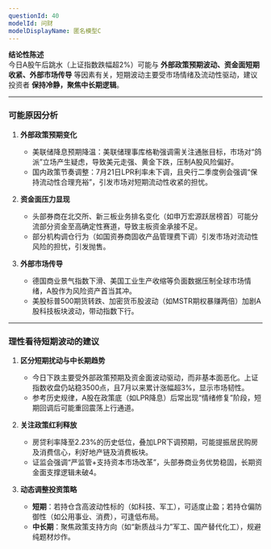 ```yaml
---
questionId: 40
modelId: 问财
modelDisplayName: 匿名模型C
---
```

**结论性陈述**  
今日A股午后跳水（上证指数跌幅超2%）可能与 **外部政策预期波动、资金面短期收紧、外部市场传导** 等因素有关，短期波动主要受市场情绪及流动性驱动，建议投资者 **保持冷静，聚焦中长期逻辑**。

---

### **可能原因分析**

1. **外部政策预期变化**
   
    - 美联储降息预期降温：美联储理事库格勒强调需关注通胀目标，市场对“鸽派”立场产生疑虑，导致美元走强、黄金下跌，压制A股风险偏好。
    - 国内政策节奏调整：7月21日LPR利率未下调，且央行二季度例会强调“保持流动性合理充裕”，引发市场对短期流动性收紧的担忧。
2. **资金面压力显现**
   
    - 头部券商在北交所、新三板业务排名变化（如申万宏源跃居榜首）可能分流部分资金至高确定性赛道，导致主板资金承接不足。
    - 部分机构调仓行为（如国资券商固收产品管理费下调）引发市场对流动性风险的担忧，引发抛售。
3. **外部市场传导**
   
    - 德国商业景气指数下滑、美国工业生产收缩等负面数据压制全球市场情绪，A股作为风险资产首当其冲。
    - 美股标普500期货转跌、加密货币股波动（如MSTR期权暴赚两倍）加剧A股科技板块波动，带动指数下行。

---

### **理性看待短期波动的建议**

1. **区分短期扰动与中长期趋势**
   
    - 今日下跌主要受外部政策预期及资金面波动驱动，而非基本面恶化。上证指数收盘仍站稳3500点，且7月以来累计涨幅超3%，显示市场韧性。
    - 参考历史规律，A股在政策底（如LPR降息）后常出现“情绪修复”阶段，短期回调后可能重回震荡上行通道。
2. **关注政策红利释放**
   
    - 房贷利率降至2.23%的历史低位，叠加LPR下调预期，可能提振居民购房及消费信心，利好地产链及消费板块。
    - 证监会强调“严监管+支持资本市场改革”，头部券商业务优势稳固，长期资金面支撑逻辑未破4。
3. **动态调整投资策略**
   
    - **短期**：若持仓含高波动性标的（如科技、军工），可适度止盈；若持仓偏防御性（如公用事业、消费），可逢低布局。
    - **中长期**：聚焦政策支持方向（如“新质战斗力”军工、国产替代化工），规避纯题材炒作。